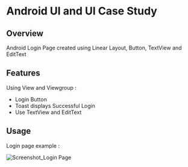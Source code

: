 # Android UI and UI Case Study

## Overview
Android Login Page created using Linear Layout, Button, TextView and EditText

## Features
Using View and Viewgroup :
- Login Button
- Toast displays Successful Login
- Use TextView and EditText

## Usage
Login page example :

![Screenshot_Login Page](https://user-images.githubusercontent.com/56164259/68088233-646aa580-fe8f-11e9-8735-e5fb469e8642.png)

